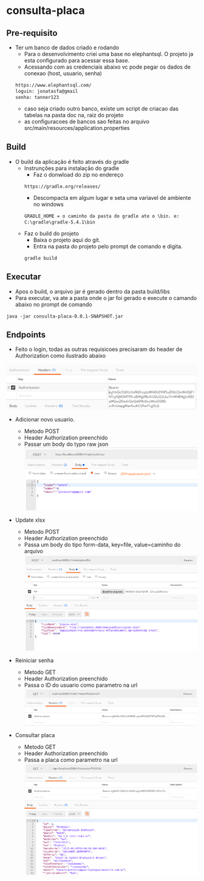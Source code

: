 # consulta-placa

## Pre-requisito
- Ter um banco de dados criado e rodando
    - Para o desenvolvimento criei uma base no elephantsql. O projeto ja esta configurado para acessar essa base.
    - Acessando com as credenciais abaixo vc pode pegar os dados de conexao (host, usuario, senha)
    ```
    https://www.elephantsql.com/
    loguin: jonatasfa@gmail
    senha: tanner123
    ```
    - caso seja criado outro banco, existe um script de criacao das tabelas na pasta doc na, raiz do projeto
    - as configuracoes de bancos sao feitas no arquivo src/main/resources/application.properties

## Build
- O build da aplicação é feito através do gradle
    - Instrunções para instalação do gradle
        - Faz o donwload do zip no endereço
        ```
        https://gradle.org/releases/
        ```
        - Descompacta em algum lugar e seta uma variavel de ambiente no windows
        ```
        GRADLE_HOME = o caminho da pasta do gradle ate o \bin. e: C:\gradle\gradle-5.4.1\bin
        ```
    - Faz o build do projeto
        - Baixa o projeto aqui do git.
        - Entra na pasta do projeto pelo prompt de comando e digita. 
        ```
        gradle build
        ```

## Executar
- Apos o build, o arquivo jar é gerado dentro da pasta build/libs
- Para executar, va ate a pasta onde o jar foi gerado e execute o camando abaixo no prompt de comando
```
java -jar consulta-placa-0.0.1-SNAPSHOT.jar
```
## Endpoints
- Feito o login, todas as outras requisicoes precisaram do header de Authorization como ilustrado abaixo

![alt text](https://github.com/jonatasfa/consulta-placa/blob/master/images/Captura%20de%20tela%20de%202019-05-14%2011-45-54.png)

- Adicionar novo usuario.
    - Metodo POST
    - Header Authorization preenchido
    - Passar um body do typo raw json
![alt text](https://github.com/jonatasfa/consulta-placa/blob/master/images/Captura%20de%20tela%20de%202019-05-14%2011-46-19.png)

- Update xlsx
    - Metodo POST
    - Header Authorization preenchido
    - Passa um body do tipo form-data, key=file, value=caminho do arquivo
![alt text](https://github.com/jonatasfa/consulta-placa/blob/master/images/Captura%20de%20tela%20de%202019-05-14%2011-46-48.png)

- Reiniciar senha
    - Metodo GET
    - Header Authorization preenchido
    - Passa o ID do usuario como parametro na url
![alt text](https://github.com/jonatasfa/consulta-placa/blob/master/images/Captura%20de%20tela%20de%202019-05-14%2011-47-15.png)

- Consultar placa
    - Metodo GET
    - Header Authorization preenchido
    - Passa a placa como parametro na url
![alt text](https://github.com/jonatasfa/consulta-placa/blob/master/images/Captura%20de%20tela%20de%202019-05-14%2011-47-40.png)

